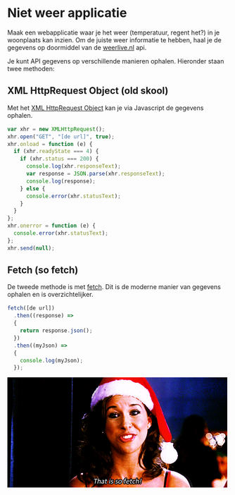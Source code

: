 # Niet weer applicatie

Maak een webapplicatie waar je het weer (temperatuur, regent het?) in je woonplaats kan inzien. Om de juiste weer informatie te hebben, haal je de gegevens op doormiddel van de [weerlive.nl](https://weerlive.nl/delen.php) api.

Je kunt API gegevens op verschillende manieren ophalen. Hieronder staan twee methoden:

## XML HttpRequest Object (old skool)
Met het [XML HttpRequest Object](https://www.w3schools.com/xml/xml_http.asp) kan je via Javascript de gegevens ophalen.

```javascript
var xhr = new XMLHttpRequest();
xhr.open("GET", "[de url]", true);
xhr.onload = function (e) {
  if (xhr.readyState === 4) {
    if (xhr.status === 200) {
      console.log(xhr.responseText);
      var response = JSON.parse(xhr.responseText);
      console.log(response);
    } else {
      console.error(xhr.statusText);
    }
  }
};
xhr.onerror = function (e) {
  console.error(xhr.statusText);
};
xhr.send(null);
```

## Fetch (so fetch)
De tweede methode is met [fetch](https://www.javascripttutorial.net/javascript-fetch-api/). Dit is de moderne manier van gegevens ophalen en is overzichtelijker.
```javascript
fetch([de url])
  .then((response) => 
  {
    return response.json();
  })
  .then((myJson) => 
  {
    console.log(myJson);
  });
```

![Fetch](images/fetch.gif)